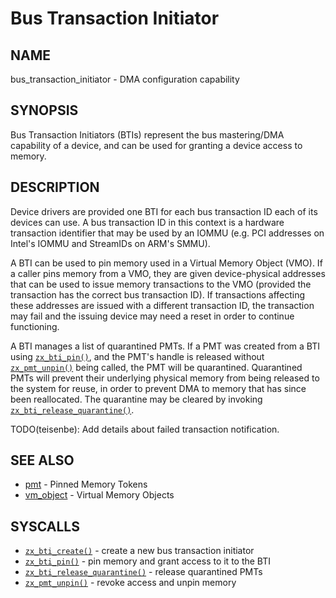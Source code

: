 # Bus Transaction Initiator

## NAME

bus_transaction_initiator - DMA configuration capability

## SYNOPSIS

Bus Transaction Initiators (BTIs) represent the bus mastering/DMA capability
of a device, and can be used for granting a device access to memory.

## DESCRIPTION

Device drivers are provided one BTI for each bus transaction ID each of its
devices can use.  A bus transaction ID in this context is a hardware transaction
identifier that may be used by an IOMMU (e.g. PCI addresses on Intel's IOMMU
and StreamIDs on ARM's SMMU).

A BTI can be used to pin memory used in a Virtual Memory Object (VMO).
If a caller pins memory from a VMO, they are given device-physical addresses
that can be used to issue memory transactions to the VMO (provided the
transaction has the correct bus transaction ID).  If transactions affecting
these addresses are issued with a different transaction ID, the transaction
may fail and the issuing device may need a reset in order to continue functioning.

A BTI manages a list of quarantined PMTs.  If a PMT was created from a BTI using
[`zx_bti_pin()`], and the PMT's handle is released without [`zx_pmt_unpin()`] being
called, the PMT will be quarantined.  Quarantined PMTs will prevent their
underlying physical memory from being released to the system for reuse, in order
to prevent DMA to memory that has since been reallocated.  The quarantine may be
cleared by invoking [`zx_bti_release_quarantine()`].

TODO(teisenbe): Add details about failed transaction notification.

## SEE ALSO

 - [pmt](pinned_memory_token.md) - Pinned Memory Tokens
 - [vm_object](vm_object.md) - Virtual Memory Objects

## SYSCALLS

 - [`zx_bti_create()`] - create a new bus transaction initiator
 - [`zx_bti_pin()`] - pin memory and grant access to it to the BTI
 - [`zx_bti_release_quarantine()`] - release quarantined PMTs
 - [`zx_pmt_unpin()`] - revoke access and unpin memory

[`zx_bti_create()`]: /docs/reference/syscalls/bti_create.md

[`zx_bti_pin()`]: /docs/reference/syscalls/bti_pin.md
[`zx_bti_release_quarantine()`]: /docs/reference/syscalls/bti_release_quarantine.md
[`zx_pmt_unpin()`]: /docs/reference/syscalls/pmt_unpin.md

